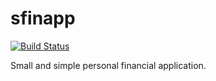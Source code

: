 sfinapp
=======
[![Build Status](https://api.travis-ci.org/brbrt/sfinapp.svg?branch=master)](https://travis-ci.org/brbrt/sfinapp)

Small and simple personal financial application.

